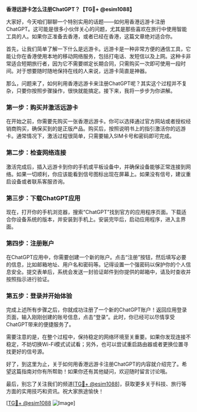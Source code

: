 **香港远游卡怎么注册ChatGPT？【TG💪+ @esim1088】**

大家好，今天咱们聊聊一个特别实用的话题——如何用香港远游卡注册ChatGPT。这可能是很多小伙伴关心的问题，尤其是那些喜欢在旅行中使用智能工具的人。如果你正准备去香港，或者已经在香港，这篇文章绝对适合你。

首先，让我们简单了解一下什么是远游卡。远游卡是一种非常方便的通信工具，它能让你在香港使用本地的移动网络服务，包括打电话、发短信以及上网。这种卡非常适合短期旅行者，因为它不需要绑定长期合同，只需购买一次即可使用一段时间。对于想要随时随地保持在线的人来说，远游卡简直是神器。

那么，问题来了，如何利用香港远游卡来注册ChatGPT呢？其实这个过程并不复杂，只要你按照步骤操作，很快就能搞定。接下来，我将一步步为你讲解。

### 第一步：购买并激活远游卡

在开始之前，你需要先购买一张香港远游卡。你可以选择通过官方网站或者授权经销商购买，确保买到的是正版产品。购买后，按照说明书上的指引激活你的远游卡。通常情况下，激活过程很简单，只需要输入SIM卡号和密码即可完成。

### 第二步：检查网络连接

激活完成后，插入远游卡到你的手机或平板设备中，并确保设备能够正常连接到网络。如果一切顺利，你应该能看到信号图标出现在屏幕上。如果没有信号，建议重启设备或者联系客服咨询。

### 第三步：下载ChatGPT应用

现在，打开你的手机浏览器，搜索“ChatGPT”找到官方的应用程序页面。下载适合你设备系统的版本，并安装到手机上。安装完毕后，启动应用程序，进入主界面。

### 第四步：注册账户

在ChatGPT应用中，你需要创建一个新的账户。点击“注册”按钮，然后填写必要的信息，比如邮箱地址、用户名和密码等。记得设置一个强密码以保护你的个人信息安全。提交表单后，系统会发送一封验证邮件到你提供的邮箱中，请及时查收并按照指示进行验证。

### 第五步：登录并开始体验

完成上述所有步骤之后，你就成功注册了一个新的ChatGPT账户！返回应用登录页面，输入刚刚创建的账号信息，点击“登录”。此时，你已经可以尽情享受ChatGPT带来的便捷服务了。

需要注意的是，在整个过程中，保持稳定的网络环境至关重要。如果你发现连接不稳定，不妨切换Wi-Fi模式试试看；另外，也可以尝试重启路由器或者更换位置寻找更好的信号源。

好了，到这里为止，关于如何用香港远游卡注册ChatGPT的内容就介绍完了。希望这篇指南对你有所帮助！如果你还有其他疑问，欢迎随时留言讨论哦。

最后，别忘了关注我们的频道[[TG💪+ @esim1088](https://t.me/s/esim1088)]，获取更多关于科技、旅行等方面的实用技巧和资讯。祝大家旅途愉快！

[[TG💪+ @esim1088](https://t.me/s/esim1088) ![Image](https://i.postimg.cc/4NQfJmqS/Snipaste-2025-05-13-00-14-12.png)]